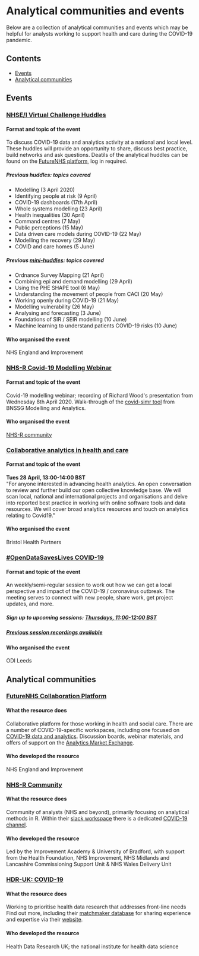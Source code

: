 # Analytical communities and events

Below are a collection of analytical communities and events which may be helpful for analysts working to support health and care during the COVID-19 pandemic.

## Contents
* [Events](https://github.com/HFAnalyticsLab/COVID19_Resources/blob/master/Communities_and_Events.md#events)
* [Analytical communities](https://github.com/HFAnalyticsLab/COVID19_Resources/blob/master/Communities_and_Events.md#analytical-communities)

## Events

### [NHSE/I Virtual Challenge Huddles](https://future.nhs.uk/DataAnalyticsCovid19/view?objectID=18976912)
#### Format and topic of the event
To discuss COVID-19 data and analytics activity at a national and local level. These huddles will provide an opportunity to share, discuss best practice, build networks and ask questions.
Deatils of the analytical huddles can be found on the [FutureNHS platform](https://future.nhs.uk/DataAnalyticsCovid19/view?objectID=18976912), log in required. 

##### Previous huddles: topics covered
- Modelling (3 April 2020)
- Identifying people at risk (9 April)
- COVID-19 dashboards (17th April)
- Whole systems modelling (23 April)
- Health inequalities (30 April)
- Command centres (7 May)
- Public perceptions (15 May)
- Data driven care models during COVID-19 (22 May)
- Modelling the recovery (29 May)
- COVID and care homes (5 June)

##### Previous [mini-huddles](https://future.nhs.uk/DataAnalyticsCovid19/view?objectID=19744528): topics covered
- Ordnance Survey Mapping (21 April)
- Combining epi and demand modelling (29 April)
- Using the PHE SHAPE tool (6 May)
- Understanding the movement of people from CACI (20 May)
- Working openly during COVID-19 (21 May)
- Modelling vulnerability (26 May)
- Analysing and forecasting (3 June)
- Foundations of SIR / SEIR modelling (10 June)
- Machine learning to understand patients COVID-19 risks (10 June)

#### Who organised the event
NHS England and Improvement 

### [NHS-R Covid-19 Modelling Webinar](https://nhsrcommunity.com/learn-r/workshops/covid-19-modelling-webinar/)
#### Format and topic of the event
Covid-19 modelling webinar; recording of Richard Wood's presentation from Wednesday 8th April 2020. Walk-through of the [covid-simr tool]( https://github.com/nhs-bnssg-analytics/covid-simr) from BNSSG Modelling and Analytics. 
#### Who organised the event
[NHS-R community](https://twitter.com/NHSrCommunity)

### [Collaborative analytics in health and care](https://www.eventbrite.co.uk/e/webinar-collaborative-analytics-in-health-and-care-tickets-102252475908)
#### Format and topic of the event
**Tues 28 April, 13:00-14:00 BST**  
"For anyone interested in advancing health analytics. An open conversation to review and further build our open collective knowledge base. We will scan local, national and international projects and organisations and delve into reported best practice in working with online software tools and data resources. We will cover broad analytics resources and touch on analytics relating to Covid19."  
#### Who organised the event
Bristol Health Partners

### [#OpenDataSavesLives COVID-19](https://odileeds.org/projects/open-data-saves-lives/covid19/)
#### Format and topic of the event 
An weekly/semi-regular session to work out how we can get a local perspective and impact of the COVID-19 / coronavirus outbreak. The meeting serves to connect with new people, share work, get project updates, and more. 
##### Sign up to upcoming sessions: [Thursdays, 11:00-12:00 BST](https://www.eventbrite.co.uk/e/opendatasaveslives-covid-19-meeting-tickets-101218453118)
##### [Previous session recordings available](https://odileeds.org/projects/open-data-saves-lives/covid19/)
#### Who organised the event
ODI Leeds


## Analytical communities

### [FutureNHS Collaboration Platform](https://future.nhs.uk/)
#### What the resource does
Collaborative platform for those working in health and social care. There are a number of COVID-19-specific workspaces, including one focused on [COVID-19 data and analytics](https://future.nhs.uk/DataAnalyticsCovid19/grouphome). Discussion boards, webinar materials, and offers of support on the [Analytics Market Exchange](https://future.nhs.uk/DataAnalyticsCovid19/view?objectID=18976656).
#### Who developed the resource
NHS England and Improvement

### [NHS-R Community](https://nhsrcommunity.com/)
#### What the resource does
Community of analysts (NHS and beyond), primarily focusing on analytical methods in R. Within their [slack workspace](https://nhsrcommunity.slack.com/) there is a dedicated [COVID-19 channel](https://nhsrcommunity.slack.com/#covid-19). 
#### Who developed the resource
Led by the Improvement Academy & University of Bradford, with support from the Health Foundation, NHS Improvement, NHS Midlands and Lancashire Commissioning Support Unit & NHS Wales Delivery Unit

### [HDR-UK: COVID-19](https://www.hdruk.ac.uk/covid-19/)
#### What the resource does
Working to prioritise health data research that addresses front-line needs  Find out more, including their [matchmaker database](https://docs.google.com/spreadsheets/d/1Kr17P_Lsoh-9dGUlxzdxXPAEKdaZB39DpF9Eqqp8ehg/edit?usp=sharing) for sharing experience and expertise via their [website](https://www.hdruk.ac.uk/covid-19/). 
#### Who developed the resource
Health Data Research UK; the national institute for health data science



